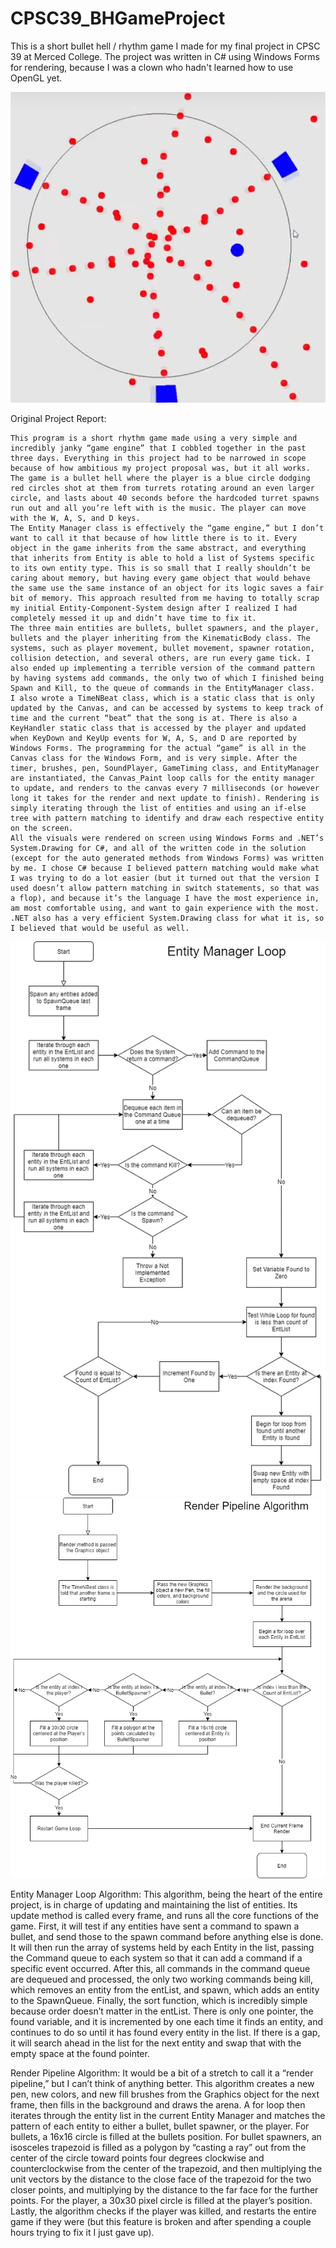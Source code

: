 # CPSC39_BHGameProject
This is a short bullet hell / rhythm game I made for my final project in CPSC 39 at Merced College. The project was written in C# using Windows Forms for rendering, because I was a clown who hadn't learned how to use OpenGL yet.

![image9](images/image9.png)

Original Project Report:

    This program is a short rhythm game made using a very simple and incredibly janky “game engine” that I cobbled together in the past three days. Everything in this project had to be narrowed in scope because of how ambitious my project proposal was, but it all works. The game is a bullet hell where the player is a blue circle dodging red circles shot at them from turrets rotating around an even larger circle, and lasts about 40 seconds before the hardcoded turret spawns run out and all you’re left with is the music. The player can move with the W, A, S, and D keys. 
    The Entity Manager class is effectively the “game engine,” but I don’t want to call it that because of how little there is to it. Every object in the game inherits from the same abstract, and everything that inherits from Entity is able to hold a list of Systems specific to its own entity type. This is so small that I really shouldn’t be caring about memory, but having every game object that would behave the same use the same instance of an object for its logic saves a fair bit of memory. This approach resulted from me having to totally scrap my initial Entity-Component-System design after I realized I had completely messed it up and didn’t have time to fix it. 
    The three main entities are bullets, bullet spawners, and the player, bullets and the player inheriting from the KinematicBody class. The systems, such as player movement, bullet movement, spawner rotation, collision detection, and several others, are run every game tick. I also ended up implementing a terrible version of the command pattern by having systems add commands, the only two of which I finished being Spawn and Kill, to the queue of commands in the EntityManager class. 
    I also wrote a TimeNBeat class, which is a static class that is only updated by the Canvas, and can be accessed by systems to keep track of time and the current “beat” that the song is at. There is also a KeyHandler static class that is accessed by the player and updated when KeyDown and KeyUp events for W, A, S, and D are reported by Windows Forms. The programming for the actual “game” is all in the Canvas class for the Windows Form, and is very simple. After the timer, brushes, pen, SoundPlayer, GameTiming class, and EntityManager are instantiated, the Canvas_Paint loop calls for the entity manager to update, and renders to the canvas every 7 milliseconds (or however long it takes for the render and next update to finish). Rendering is simply iterating through the list of entities and using an if-else tree with pattern matching to identify and draw each respective entity on the screen. 
    All the visuals were rendered on screen using Windows Forms and .NET’s System.Drawing for C#, and all of the written code in the solution (except for the auto generated methods from Windows Forms) was written by me. I chose C# because I believed pattern matching would make what I was trying to do a lot easier (but it turned out that the version I used doesn’t allow pattern matching in switch statements, so that was a flop), and because it’s the language I have the most experience in, am most comfortable using, and want to gain experience with the most. .NET also has a very efficient System.Drawing class for what it is, so I believed that would be useful as well.

![image8](images/image8.png)
![image3](images/image3.png)

Entity Manager Loop Algorithm:
    This algorithm, being the heart of the entire project, is in charge of updating and maintaining the list of entities. Its update method is called every frame, and runs all the core functions of the game. First, it will test if any entities have sent a command to spawn a bullet, and send those to the spawn command before anything else is done. It will then run the array of systems held by each Entity in the list, passing the Command queue to each system so that it can add a command if a specific event occurred. After this, all commands in the command queue are dequeued and processed, the only two working commands being kill, which removes an entity from the entList, and spawn, which adds an entity to the SpawnQueue. Finally, the sort function, which is incredibly simple because order doesn’t matter in the entList. There is only one pointer, the found variable, and it is incremented by one each time it finds an entity, and continues to do so until it has found every entity in the list. If there is a gap, it will search ahead in the list for the next entity and swap that with the empty space at the found pointer.
    
    
Render Pipeline Algorithm:
    It would be a bit of a stretch to call it a “render pipeline,” but I can’t think of anything better. This algorithm creates a new pen, new colors, and new fill brushes from the Graphics object for the next frame, then fills in the background and draws the arena. A for loop then iterates through the entity list in the current Entity Manager and matches the pattern of each entity to either a bullet, bullet spawner, or the player. For bullets, a 16x16 circle is filled at the bullets position. For bullet spawners, an isosceles trapezoid is filled as a polygon by “casting a ray” out from the center of the circle toward points four degrees clockwise and counterclockwise from the center of the trapezoid, and then multiplying the unit vectors by the distance to the close face of the trapezoid for the two closer points, and multiplying by the distance to the far face for the further points. For the player, a 30x30 pixel circle is filled at the player’s position. Lastly, the algorithm checks if the player was killed, and restarts the entire game if they were (but this feature is broken and after spending a couple hours trying to fix it I just gave up).
